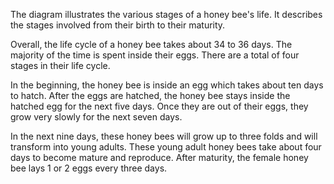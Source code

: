 The diagram illustrates the various stages of a honey bee's life. It describes the stages involved from their birth to their maturity.

Overall, the life cycle of a honey bee takes about 34 to 36 days. The majority of the time is spent inside their eggs. There are a total of four stages in their life cycle.

In the beginning, the honey bee is inside an egg which takes about ten days to hatch. After the eggs are hatched, the honey bee stays inside the hatched egg for the next five days. Once they are out of their eggs, they grow very slowly for the next seven days.

In the next nine days, these honey bees will grow up to three folds and will transform into young adults. These young adult honey bees take about four days to become mature and reproduce. After maturity, the female honey bee lays 1 or 2 eggs every three days.